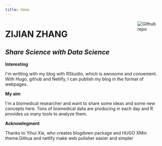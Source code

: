 ```yaml
---
title: Home
---
```


[<img src="https://simpleicons.org/icons/github.svg" style="max-width:15%;min-width:40px;float:right;" alt="Github repo" />](https://zijzhang.github.com/)

# ZIJIAN ZHANG

## _Share Science with Data Science_

**Interesting** 

I'm writting with my blog with RStuidio, which is awosome and convenient. With Hugo, github and Netlify, I can publish my blog in the format of webpages.

**My aim** 

I'm a biomedical researcher and want to share some ideas and some new concepts here. Tons of biomedical data are producing in each day and R provides us many tools to analyze them.

**Acknowlegment**

Thanks to Yihui Xie, who creates blogdown package and HUGO XMin theme.Githua and netlify make web pulisher easier and simpler



